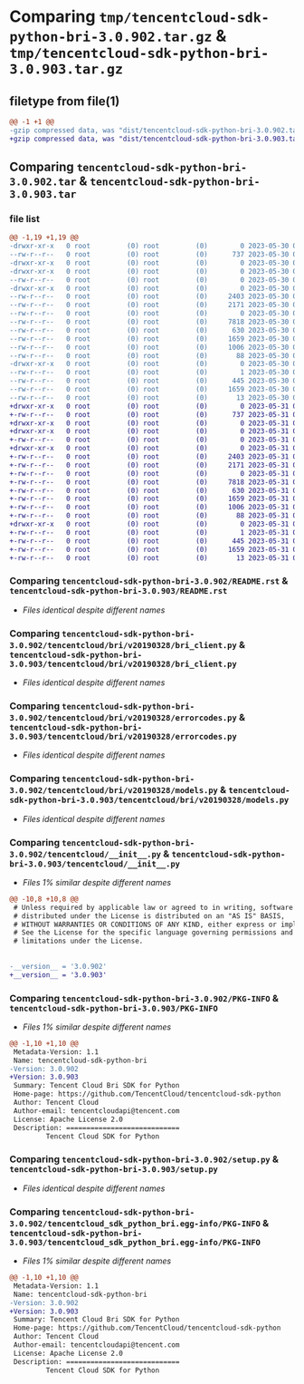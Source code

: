 # Comparing `tmp/tencentcloud-sdk-python-bri-3.0.902.tar.gz` & `tmp/tencentcloud-sdk-python-bri-3.0.903.tar.gz`

## filetype from file(1)

```diff
@@ -1 +1 @@
-gzip compressed data, was "dist/tencentcloud-sdk-python-bri-3.0.902.tar", last modified: Tue May 30 00:16:43 2023, max compression
+gzip compressed data, was "dist/tencentcloud-sdk-python-bri-3.0.903.tar", last modified: Wed May 31 02:03:19 2023, max compression
```

## Comparing `tencentcloud-sdk-python-bri-3.0.902.tar` & `tencentcloud-sdk-python-bri-3.0.903.tar`

### file list

```diff
@@ -1,19 +1,19 @@
-drwxr-xr-x   0 root         (0) root         (0)        0 2023-05-30 00:16:43.000000 tencentcloud-sdk-python-bri-3.0.902/
--rw-r--r--   0 root         (0) root         (0)      737 2023-05-30 00:16:43.000000 tencentcloud-sdk-python-bri-3.0.902/README.rst
-drwxr-xr-x   0 root         (0) root         (0)        0 2023-05-30 00:16:43.000000 tencentcloud-sdk-python-bri-3.0.902/tencentcloud/
-drwxr-xr-x   0 root         (0) root         (0)        0 2023-05-30 00:16:43.000000 tencentcloud-sdk-python-bri-3.0.902/tencentcloud/bri/
--rw-r--r--   0 root         (0) root         (0)        0 2023-05-30 00:16:43.000000 tencentcloud-sdk-python-bri-3.0.902/tencentcloud/bri/__init__.py
-drwxr-xr-x   0 root         (0) root         (0)        0 2023-05-30 00:16:43.000000 tencentcloud-sdk-python-bri-3.0.902/tencentcloud/bri/v20190328/
--rw-r--r--   0 root         (0) root         (0)     2403 2023-05-30 00:16:43.000000 tencentcloud-sdk-python-bri-3.0.902/tencentcloud/bri/v20190328/bri_client.py
--rw-r--r--   0 root         (0) root         (0)     2171 2023-05-30 00:16:43.000000 tencentcloud-sdk-python-bri-3.0.902/tencentcloud/bri/v20190328/errorcodes.py
--rw-r--r--   0 root         (0) root         (0)        0 2023-05-30 00:16:43.000000 tencentcloud-sdk-python-bri-3.0.902/tencentcloud/bri/v20190328/__init__.py
--rw-r--r--   0 root         (0) root         (0)     7818 2023-05-30 00:16:43.000000 tencentcloud-sdk-python-bri-3.0.902/tencentcloud/bri/v20190328/models.py
--rw-r--r--   0 root         (0) root         (0)      630 2023-05-30 00:16:43.000000 tencentcloud-sdk-python-bri-3.0.902/tencentcloud/__init__.py
--rw-r--r--   0 root         (0) root         (0)     1659 2023-05-30 00:16:43.000000 tencentcloud-sdk-python-bri-3.0.902/PKG-INFO
--rw-r--r--   0 root         (0) root         (0)     1006 2023-05-30 00:16:43.000000 tencentcloud-sdk-python-bri-3.0.902/setup.py
--rw-r--r--   0 root         (0) root         (0)       88 2023-05-30 00:16:43.000000 tencentcloud-sdk-python-bri-3.0.902/setup.cfg
-drwxr-xr-x   0 root         (0) root         (0)        0 2023-05-30 00:16:43.000000 tencentcloud-sdk-python-bri-3.0.902/tencentcloud_sdk_python_bri.egg-info/
--rw-r--r--   0 root         (0) root         (0)        1 2023-05-30 00:16:43.000000 tencentcloud-sdk-python-bri-3.0.902/tencentcloud_sdk_python_bri.egg-info/dependency_links.txt
--rw-r--r--   0 root         (0) root         (0)      445 2023-05-30 00:16:43.000000 tencentcloud-sdk-python-bri-3.0.902/tencentcloud_sdk_python_bri.egg-info/SOURCES.txt
--rw-r--r--   0 root         (0) root         (0)     1659 2023-05-30 00:16:43.000000 tencentcloud-sdk-python-bri-3.0.902/tencentcloud_sdk_python_bri.egg-info/PKG-INFO
--rw-r--r--   0 root         (0) root         (0)       13 2023-05-30 00:16:43.000000 tencentcloud-sdk-python-bri-3.0.902/tencentcloud_sdk_python_bri.egg-info/top_level.txt
+drwxr-xr-x   0 root         (0) root         (0)        0 2023-05-31 02:03:19.000000 tencentcloud-sdk-python-bri-3.0.903/
+-rw-r--r--   0 root         (0) root         (0)      737 2023-05-31 02:03:18.000000 tencentcloud-sdk-python-bri-3.0.903/README.rst
+drwxr-xr-x   0 root         (0) root         (0)        0 2023-05-31 02:03:19.000000 tencentcloud-sdk-python-bri-3.0.903/tencentcloud/
+drwxr-xr-x   0 root         (0) root         (0)        0 2023-05-31 02:03:19.000000 tencentcloud-sdk-python-bri-3.0.903/tencentcloud/bri/
+-rw-r--r--   0 root         (0) root         (0)        0 2023-05-31 02:03:18.000000 tencentcloud-sdk-python-bri-3.0.903/tencentcloud/bri/__init__.py
+drwxr-xr-x   0 root         (0) root         (0)        0 2023-05-31 02:03:19.000000 tencentcloud-sdk-python-bri-3.0.903/tencentcloud/bri/v20190328/
+-rw-r--r--   0 root         (0) root         (0)     2403 2023-05-31 02:03:18.000000 tencentcloud-sdk-python-bri-3.0.903/tencentcloud/bri/v20190328/bri_client.py
+-rw-r--r--   0 root         (0) root         (0)     2171 2023-05-31 02:03:18.000000 tencentcloud-sdk-python-bri-3.0.903/tencentcloud/bri/v20190328/errorcodes.py
+-rw-r--r--   0 root         (0) root         (0)        0 2023-05-31 02:03:18.000000 tencentcloud-sdk-python-bri-3.0.903/tencentcloud/bri/v20190328/__init__.py
+-rw-r--r--   0 root         (0) root         (0)     7818 2023-05-31 02:03:18.000000 tencentcloud-sdk-python-bri-3.0.903/tencentcloud/bri/v20190328/models.py
+-rw-r--r--   0 root         (0) root         (0)      630 2023-05-31 02:03:18.000000 tencentcloud-sdk-python-bri-3.0.903/tencentcloud/__init__.py
+-rw-r--r--   0 root         (0) root         (0)     1659 2023-05-31 02:03:19.000000 tencentcloud-sdk-python-bri-3.0.903/PKG-INFO
+-rw-r--r--   0 root         (0) root         (0)     1006 2023-05-31 02:03:18.000000 tencentcloud-sdk-python-bri-3.0.903/setup.py
+-rw-r--r--   0 root         (0) root         (0)       88 2023-05-31 02:03:19.000000 tencentcloud-sdk-python-bri-3.0.903/setup.cfg
+drwxr-xr-x   0 root         (0) root         (0)        0 2023-05-31 02:03:19.000000 tencentcloud-sdk-python-bri-3.0.903/tencentcloud_sdk_python_bri.egg-info/
+-rw-r--r--   0 root         (0) root         (0)        1 2023-05-31 02:03:19.000000 tencentcloud-sdk-python-bri-3.0.903/tencentcloud_sdk_python_bri.egg-info/dependency_links.txt
+-rw-r--r--   0 root         (0) root         (0)      445 2023-05-31 02:03:19.000000 tencentcloud-sdk-python-bri-3.0.903/tencentcloud_sdk_python_bri.egg-info/SOURCES.txt
+-rw-r--r--   0 root         (0) root         (0)     1659 2023-05-31 02:03:19.000000 tencentcloud-sdk-python-bri-3.0.903/tencentcloud_sdk_python_bri.egg-info/PKG-INFO
+-rw-r--r--   0 root         (0) root         (0)       13 2023-05-31 02:03:19.000000 tencentcloud-sdk-python-bri-3.0.903/tencentcloud_sdk_python_bri.egg-info/top_level.txt
```

### Comparing `tencentcloud-sdk-python-bri-3.0.902/README.rst` & `tencentcloud-sdk-python-bri-3.0.903/README.rst`

 * *Files identical despite different names*

### Comparing `tencentcloud-sdk-python-bri-3.0.902/tencentcloud/bri/v20190328/bri_client.py` & `tencentcloud-sdk-python-bri-3.0.903/tencentcloud/bri/v20190328/bri_client.py`

 * *Files identical despite different names*

### Comparing `tencentcloud-sdk-python-bri-3.0.902/tencentcloud/bri/v20190328/errorcodes.py` & `tencentcloud-sdk-python-bri-3.0.903/tencentcloud/bri/v20190328/errorcodes.py`

 * *Files identical despite different names*

### Comparing `tencentcloud-sdk-python-bri-3.0.902/tencentcloud/bri/v20190328/models.py` & `tencentcloud-sdk-python-bri-3.0.903/tencentcloud/bri/v20190328/models.py`

 * *Files identical despite different names*

### Comparing `tencentcloud-sdk-python-bri-3.0.902/tencentcloud/__init__.py` & `tencentcloud-sdk-python-bri-3.0.903/tencentcloud/__init__.py`

 * *Files 1% similar despite different names*

```diff
@@ -10,8 +10,8 @@
 # Unless required by applicable law or agreed to in writing, software
 # distributed under the License is distributed on an "AS IS" BASIS,
 # WITHOUT WARRANTIES OR CONDITIONS OF ANY KIND, either express or implied.
 # See the License for the specific language governing permissions and
 # limitations under the License.
 
 
-__version__ = '3.0.902'
+__version__ = '3.0.903'
```

### Comparing `tencentcloud-sdk-python-bri-3.0.902/PKG-INFO` & `tencentcloud-sdk-python-bri-3.0.903/PKG-INFO`

 * *Files 1% similar despite different names*

```diff
@@ -1,10 +1,10 @@
 Metadata-Version: 1.1
 Name: tencentcloud-sdk-python-bri
-Version: 3.0.902
+Version: 3.0.903
 Summary: Tencent Cloud Bri SDK for Python
 Home-page: https://github.com/TencentCloud/tencentcloud-sdk-python
 Author: Tencent Cloud
 Author-email: tencentcloudapi@tencent.com
 License: Apache License 2.0
 Description: ============================
         Tencent Cloud SDK for Python
```

### Comparing `tencentcloud-sdk-python-bri-3.0.902/setup.py` & `tencentcloud-sdk-python-bri-3.0.903/setup.py`

 * *Files identical despite different names*

### Comparing `tencentcloud-sdk-python-bri-3.0.902/tencentcloud_sdk_python_bri.egg-info/PKG-INFO` & `tencentcloud-sdk-python-bri-3.0.903/tencentcloud_sdk_python_bri.egg-info/PKG-INFO`

 * *Files 1% similar despite different names*

```diff
@@ -1,10 +1,10 @@
 Metadata-Version: 1.1
 Name: tencentcloud-sdk-python-bri
-Version: 3.0.902
+Version: 3.0.903
 Summary: Tencent Cloud Bri SDK for Python
 Home-page: https://github.com/TencentCloud/tencentcloud-sdk-python
 Author: Tencent Cloud
 Author-email: tencentcloudapi@tencent.com
 License: Apache License 2.0
 Description: ============================
         Tencent Cloud SDK for Python
```

